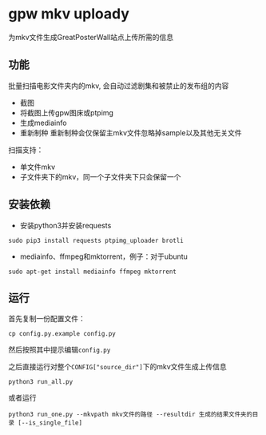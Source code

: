 # gpw mkv uploady
为mkv文件生成GreatPosterWall站点上传所需的信息

## 功能
批量扫描电影文件夹内的mkv, 会自动过滤剧集和被禁止的发布组的内容

* 截图
* 将截图上传gpw图床或ptpimg
* 生成mediainfo
* 重新制种
重新制种会仅保留主mkv文件忽略掉sample以及其他无关文件

扫描支持：
* 单文件mkv
* 子文件夹下的mkv，同一个子文件夹下只会保留一个

## 安装依赖

* 安装python3并安装requests
```
sudo pip3 install requests ptpimg_uploader brotli
```
* mediainfo、ffmpeg和mktorrent，例子：对于ubuntu
```
sudo apt-get install mediainfo ffmpeg mktorrent
```

## 运行
首先复制一份配置文件：
```
cp config.py.example config.py
```
然后按照其中提示编辑`config.py`

之后直接运行对整个`CONFIG["source_dir"]`下的mkv文件生成上传信息
```
python3 run_all.py
```

或者运行
```
python3 run_one.py --mkvpath mkv文件的路径 --resultdir 生成的结果文件夹的目录 [--is_single_file]
```

